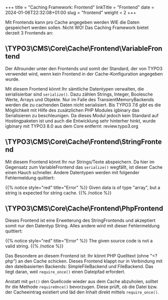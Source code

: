 +++
title = "Caching Framework: Frontend"
linkTitle = "Frontend"
date = 2024-01-06T22:32:08+01:00
slug = "frontend"
weight = 2
+++

Mit Frontends kann pro Cache angegeben werden WIE die Daten gespeichert werden sollen.
Nicht WO! Das Caching Framework bietet derzeit 3 Frontends an:

## \TYPO3\CMS\Core\Cache\Frontend\VariableFrontend

Der Allrounder unter den Frontends und somit der Standard, der von TYPO3 verwendet wird,
wenn kein Frontend in der Cache-Konfiguration angegeben wurde.

Mit diesem Frontend könnt Ihr sämtliche Datentypen verwalten, die serialisierbar 
sind `serialize()`. Dazu zählen Strings, Integer, Boolesche Werte, Arrays und Objekte.
Nur im Falle des TransientMemoryBackends werden die zu cachenden Daten nicht serialisiert.
Bis TYPO3 7.6 gibt es die Möglichkeit mit Hilfe des zusätzlichen PHP Modules igbinary
das Serialisieren zu beschleunigen. Da dieses Modul jedoch kein Standard auf Hostingpaketen
ist und auch die Entwicklung sehr hinterher hinkt, wurde igbinary mit TYPO3 8.0 aus dem 
Core entfernt: review.typo3.org

## \TYPO3\CMS\Core\Cache\Frontend\StringFrontend

Mit diesem Frontend könnt Ihr nur Strings/Texte abspeichern. Da hier im Gegensatz zum
VariableFrontend das `serialize()` wegfällt, ist dieser Cache einen Hauch schneller.
Andere Datentypen werden mit folgender Fehlermeldung quittiert:

{{% notice style="red" title="Error" %}}
Given data is of type "array", but a string is expected for string cache.
{{% /notice %}}

## \TYPO3\CMS\Core\Cache\Frontend\PhpFrontend

Dieses Frontend ist eine Erweiterung des StringFrontends und akzeptiert somit nur den
Datentyp String. Alles andere wird mit dieser Fehlermeldung quittiert:

{{% notice style="red" title="Error" %}}
The given source code is not a valid string.
{{% /notice %}}

Das Besondere an diesem Frontend ist: Ihr könnt PHP Quelltext (ohne "<?php") an den Cache 
schicken. Dieses Frontend klappt nur in Verbindung mit den dateibasierten 
Backends: SimpleFileBackend und FileBackend. Das liegt daran, weil `require_once()` einen
Dateipfad erfordert.

Anstatt mit `get()` den Quellcode wieder aus dem Cache abzuholen, solltet Ihr die
Methode `requireOnce()` bevorzugen. Diese prüft, ob die Datei bzw. der Cacheeintrag
existiert und läd den Inhalt direkt mittels `require_once()`.
